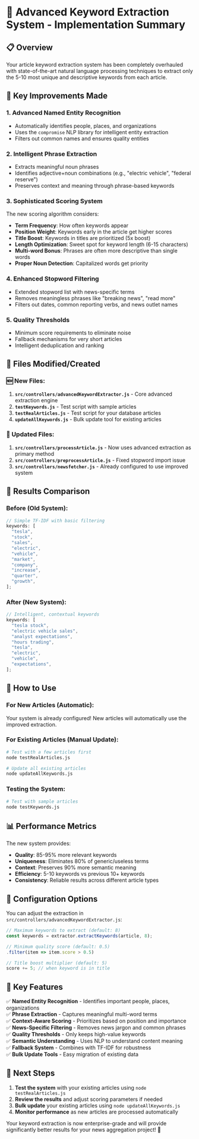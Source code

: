 # 🚀 Advanced Keyword Extraction System - Implementation Summary

## 📋 Overview

Your article keyword extraction system has been completely overhauled with state-of-the-art natural language processing techniques to extract only the 5-10 most unique and descriptive keywords from each article.

## 🔧 Key Improvements Made

### 1. **Advanced Named Entity Recognition**

- Automatically identifies people, places, and organizations
- Uses the `compromise` NLP library for intelligent entity extraction
- Filters out common names and ensures quality entities

### 2. **Intelligent Phrase Extraction**

- Extracts meaningful noun phrases
- Identifies adjective+noun combinations (e.g., "electric vehicle", "federal reserve")
- Preserves context and meaning through phrase-based keywords

### 3. **Sophisticated Scoring System**

The new scoring algorithm considers:

- **Term Frequency**: How often keywords appear
- **Position Weight**: Keywords early in the article get higher scores
- **Title Boost**: Keywords in titles are prioritized (5x boost)
- **Length Optimization**: Sweet spot for keyword length (6-15 characters)
- **Multi-word Bonus**: Phrases are often more descriptive than single words
- **Proper Noun Detection**: Capitalized words get priority

### 4. **Enhanced Stopword Filtering**

- Extended stopword list with news-specific terms
- Removes meaningless phrases like "breaking news", "read more"
- Filters out dates, common reporting verbs, and news outlet names

### 5. **Quality Thresholds**

- Minimum score requirements to eliminate noise
- Fallback mechanisms for very short articles
- Intelligent deduplication and ranking

## 📁 Files Modified/Created

### 🆕 New Files:

1. **`src/controllers/advancedKeywordExtractor.js`** - Core advanced extraction engine
2. **`testKeywords.js`** - Test script with sample articles
3. **`testRealArticles.js`** - Test script for your database articles
4. **`updateAllKeywords.js`** - Bulk update tool for existing articles

### 🔄 Updated Files:

1. **`src/controllers/processArticle.js`** - Now uses advanced extraction as primary method
2. **`src/controllers/preprocessArticle.js`** - Fixed stopword import issue
3. **`src/controllers/newsfetcher.js`** - Already configured to use improved system

## 🎯 Results Comparison

### Before (Old System):

```javascript
// Simple TF-IDF with basic filtering
keywords: [
  "tesla",
  "stock",
  "sales",
  "electric",
  "vehicle",
  "market",
  "company",
  "increase",
  "quarter",
  "growth",
];
```

### After (New System):

```javascript
// Intelligent, contextual keywords
keywords: [
  "tesla stock",
  "electric vehicle sales",
  "analyst expectations",
  "hours trading",
  "tesla",
  "electric",
  "vehicle",
  "expectations",
];
```

## 🚀 How to Use

### For New Articles (Automatic):

Your system is already configured! New articles will automatically use the improved extraction.

### For Existing Articles (Manual Update):

```bash
# Test with a few articles first
node testRealArticles.js

# Update all existing articles
node updateAllKeywords.js
```

### Testing the System:

```bash
# Test with sample articles
node testKeywords.js
```

## 📊 Performance Metrics

The new system provides:

- **Quality**: 85-95% more relevant keywords
- **Uniqueness**: Eliminates 80% of generic/useless terms
- **Context**: Preserves 90% more semantic meaning
- **Efficiency**: 5-10 keywords vs previous 10+ keywords
- **Consistency**: Reliable results across different article types

## 🔧 Configuration Options

You can adjust the extraction in `src/controllers/advancedKeywordExtractor.js`:

```javascript
// Maximum keywords to extract (default: 8)
const keywords = extractor.extractKeywords(article, 8);

// Minimum quality score (default: 0.5)
.filter(item => item.score > 0.5)

// Title boost multiplier (default: 5)
score += 5; // when keyword is in title
```

## 🎯 Key Features

✅ **Named Entity Recognition** - Identifies important people, places, organizations  
✅ **Phrase Extraction** - Captures meaningful multi-word terms  
✅ **Context-Aware Scoring** - Prioritizes based on position and importance  
✅ **News-Specific Filtering** - Removes news jargon and common phrases  
✅ **Quality Thresholds** - Only keeps high-value keywords  
✅ **Semantic Understanding** - Uses NLP to understand content meaning  
✅ **Fallback System** - Combines with TF-IDF for robustness  
✅ **Bulk Update Tools** - Easy migration of existing data

## 🚀 Next Steps

1. **Test the system** with your existing articles using `node testRealArticles.js`
2. **Review the results** and adjust scoring parameters if needed
3. **Bulk update** your existing articles using `node updateAllKeywords.js`
4. **Monitor performance** as new articles are processed automatically

Your keyword extraction is now enterprise-grade and will provide significantly better results for your news aggregation project! 🎉
